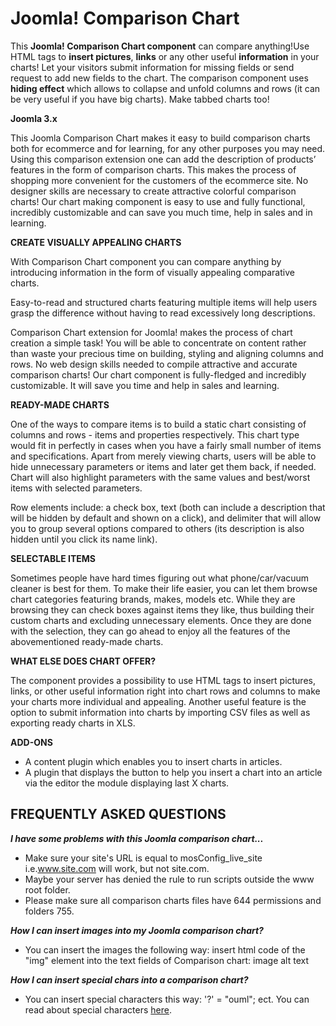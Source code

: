 # Joomla! Comparison Chart
This <b>Joomla! Comparison Chart component</b> can compare anything!Use HTML tags to <b>insert pictures</b>, <b>links</b> or any other useful <b>information</b> in your charts! Let your visitors submit information for missing fields or send request to add new fields to the chart. The comparison component uses <b>hiding effect</b> which allows to collapse and unfold columns and rows (it can be very useful if you have big charts). Make tabbed charts too!

<b>Joomla 3.x</b>

This Joomla Comparison Chart makes it easy to build comparison charts both for ecommerce and for learning, for any other purposes you may need. Using this comparison extension one can add the description of products’ features in the form of comparison charts. This makes the process of shopping more convenient for the customers of the ecommerce site. No designer skills are necessary to create attractive colorful comparison charts! Our chart making component is easy to use and fully functional, incredibly customizable and can save you much time, help in sales and in learning.

<b>CREATE VISUALLY APPEALING CHARTS</b>

With Comparison Chart component you can compare anything by introducing information in the form of visually appealing comparative charts.

Easy-to-read and structured charts featuring multiple items will help users grasp the difference without having to read excessively long descriptions.

Comparison Chart extension for Joomla! makes the process of chart creation a simple task! You will be able to concentrate on content rather than waste your precious time on building, styling and aligning columns and rows. No web design skills needed to compile attractive and accurate comparison charts! Our chart component is fully-fledged and incredibly customizable. It will save you time and help in sales and learning.

<b>READY-MADE CHARTS</b>

One of the ways to compare items is to build a static chart consisting of columns and rows - items and properties respectively. This chart type would fit in perfectly in cases when you have a fairly small number of items and specifications. Apart from merely viewing charts, users will be able to hide unnecessary parameters or items and later get them back, if needed. Chart will also highlight parameters with the same values and best/worst items with selected parameters.

Row elements include: a check box, text (both can include a description that will be hidden by default and shown on a click), and delimiter that will allow you to group several options compared to others (its description is also hidden until you click its name link).

<b>SELECTABLE ITEMS</b>

Sometimes people have hard times figuring out what phone/car/vacuum cleaner is best for them. To make their life easier, you can let them browse chart categories featuring brands, makes, models etc. While they are browsing they can check boxes against items they like, thus building their custom charts and excluding unnecessary elements. Once they are done with the selection, they can go ahead to enjoy all the features of the abovementioned ready-made charts.

<b>WHAT ELSE DOES CHART OFFER?</b>

The component provides a possibility to use HTML tags to insert pictures, links, or other useful information right into chart rows and columns to make your charts more individual and appealing. Another useful feature is the option to submit information into charts by importing CSV files as well as exporting ready charts in XLS.

<b>ADD-ONS</b>
- A content plugin which enables you to insert charts in articles.
- A plugin that displays the button to help you insert a chart into an article via the editor the module displaying last X charts.

<h2><b>FREQUENTLY ASKED QUESTIONS</b></h2>

<b><i>I have some problems with this Joomla comparison chart...</i></b>
- Make sure your site's URL is equal to mosConfig_live_site i.e.www.site.com will work, but not site.com.
- Maybe your server has denied the rule to run scripts outside the www root folder.
- Please make sure all comparison charts files have 644 permissions and folders 755.

<b><i>How I can insert images into my Joomla comparison chart?</i></b>
- You can insert the images the following way: insert html code of the "img" element into the text fields of Comparison chart: image alt text

<b><i>How I can insert special chars into a comparison chart?</i></b>
- You can insert special characters this way: '?' = "ouml"; ect. You can read about special characters <a href="https://www.degraeve.com/reference/specialcharacters.php" target="_blank" rel="noopener noreferrer">here</a>.
